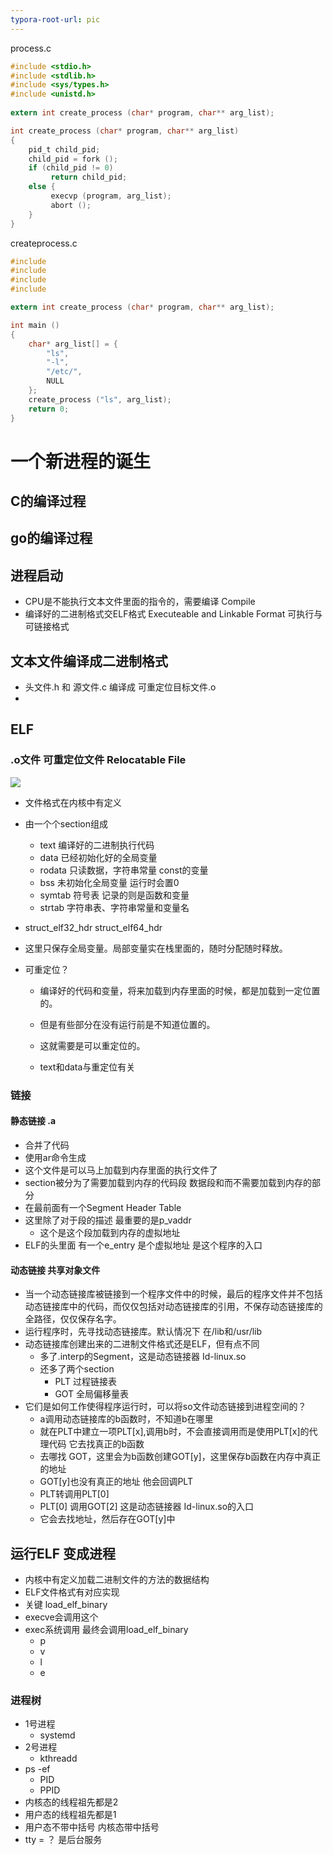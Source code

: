 ```yaml
---
typora-root-url: pic
---
```




process.c

```c
#include <stdio.h>
#include <stdlib.h>
#include <sys/types.h>
#include <unistd.h>
    
extern int create_process (char* program, char** arg_list);    

int create_process (char* program, char** arg_list)
{
    pid_t child_pid;
    child_pid = fork ();
    if (child_pid != 0)
         return child_pid;
    else {
         execvp (program, arg_list);
         abort ();
    }
}    
```



createprocess.c

```c
#include 
#include 
#include 
#include 

extern int create_process (char* program, char** arg_list);

int main ()
{ 
    char* arg_list[] = { 
        "ls", 
        "-l", 
        "/etc/", 
        NULL 
    }; 
    create_process ("ls", arg_list); 
    return 0;
}
```





# 一个新进程的诞生

## C的编译过程

## go的编译过程

## 进程启动

- CPU是不能执行文本文件里面的指令的，需要编译 Compile
- 编译好的二进制格式交ELF格式 Executeable and Linkable Format 可执行与可链接格式

## 文本文件编译成二进制格式

- 头文件.h 和 源文件.c  编译成 可重定位目标文件.o
- 



## ELF

### .o文件 可重定位文件 Relocatable File

![](/可重定位文件结构.png)

- 文件格式在内核中有定义

- 由一个个section组成

  - text 编译好的二进制执行代码
  - data 已经初始化好的全局变量
  - rodata 只读数据，字符串常量 const的变量
  - bss 未初始化全局变量 运行时会置0
  - symtab 符号表 记录的则是函数和变量
  - strtab 字符串表、字符串常量和变量名

- struct_elf32_hdr struct_elf64_hdr

- 这里只保存全局变量。局部变量实在栈里面的，随时分配随时释放。

- 可重定位？
  - 编译好的代码和变量，将来加载到内存里面的时候，都是加载到一定位置的。
  
  - 但是有些部分在没有运行前是不知道位置的。
  
  - 这就需要是可以重定位的。
  
  - text和data与重定位有关
  
    

### 链接

#### 静态链接 .a

- 合并了代码
- 使用ar命令生成
- 这个文件是可以马上加载到内存里面的执行文件了
- section被分为了需要加载到内存的代码段 数据段和而不需要加载到内存的部分
- 在最前面有一个Segment Header Table
- 这里除了对于段的描述 最重要的是p_vaddr
  - 这个是这个段加载到内存的虚拟地址
- ELF的头里面 有一个e_entry 是个虚拟地址 是这个程序的入口

#### 动态链接  共享对象文件

- 当一个动态链接库被链接到一个程序文件中的时候，最后的程序文件并不包括动态链接库中的代码，而仅仅包括对动态链接库的引用，不保存动态链接库的全路径，仅仅保存名字。
- 运行程序时，先寻找动态链接库。默认情况下 在/lib和/usr/lib
- 动态链接库创建出来的二进制文件格式还是ELF，但有点不同
  - 多了.interp的Segment，这是动态链接器 Id-linux.so
  - 还多了两个section
    - PLT 过程链接表
    - GOT 全局偏移量表
- 它们是如何工作使得程序运行时，可以将so文件动态链接到进程空间的？
  - a调用动态链接库的b函数时，不知道b在哪里
  - 就在PLT中建立一项PLT[x],调用b时，不会直接调用而是使用PLT[x]的代理代码 它去找真正的b函数
  - 去哪找 GOT，这里会为b函数创建GOT[y]，这里保存b函数在内存中真正的地址
  - GOT[y]也没有真正的地址 他会回调PLT
  - PLT转调用PLT[0]
  - PLT[0] 调用GOT[2] 这是动态链接器 Id-linux.so的入口
  - 它会去找地址，然后存在GOT[y]中

## 运行ELF 变成进程

- 内核中有定义加载二进制文件的方法的数据结构
- ELF文件格式有对应实现
- 关键 load_elf_binary
- execve会调用这个
- exec系统调用 最终会调用load_elf_binary
  - p
  - v
  - l
  - e

### 进程树

- 1号进程
  - systemd
- 2号进程
  - kthreadd
- ps -ef
  - PID
  - PPID
- 内核态的线程祖先都是2
- 用户态的线程祖先都是1
- 用户态不带中括号 内核态带中括号
- tty = ？ 是后台服务

